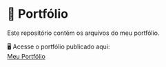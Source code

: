 # 💼 Portfólio 

Este repositório contém os arquivos do meu portfólio.

🖥️ Acesse o portfólio publicado aqui:  
[Meu Portfólio](https://meuportfolio.vercel.app)
